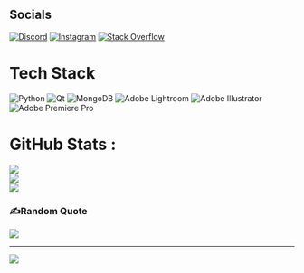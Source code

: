 
## Socials
[![Discord](https://img.shields.io/badge/Discord-%237289DA.svg?logo=discord&logoColor=white)](https://discord.gg/NgJkVdus) 
[![Instagram](https://img.shields.io/badge/Instagram-%23E4405F.svg?logo=Instagram&logoColor=white)](https://instagram.com/https://www.instagram.com/n____________76/) [![Stack Overflow](https://img.shields.io/badge/-Stackoverflow-FE7A16?logo=stack-overflow&logoColor=white)](https://stackoverflow.com/users/https://stackoverflow.com/users/14708541/nikita76) 

# Tech Stack
![Python](https://img.shields.io/badge/python-3670A0?style=for-the-badge&logo=python&logoColor=ffdd54) ![Qt](https://img.shields.io/badge/Qt-%23217346.svg?style=for-the-badge&logo=Qt&logoColor=white) ![MongoDB](https://img.shields.io/badge/MongoDB-%234ea94b.svg?style=for-the-badge&logo=mongodb&logoColor=white) ![Adobe Lightroom](https://img.shields.io/badge/Adobe%20Lightroom-31A8FF.svg?style=for-the-badge&logo=Adobe%20Lightroom&logoColor=white) ![Adobe Illustrator](https://img.shields.io/badge/adobeillustrator-%23FF9A00.svg?style=for-the-badge&logo=adobeillustrator&logoColor=white) ![Adobe Premiere Pro](https://img.shields.io/badge/Adobe%20Premiere%20Pro-9999FF.svg?style=for-the-badge&logo=Adobe%20Premiere%20Pro&logoColor=white)
# GitHub Stats :
![](https://github-readme-stats.vercel.app/api?username=NIKITA-76&theme=gotham&hide_border=true&include_all_commits=false&count_private=true)<br/>
![](https://github-readme-streak-stats.herokuapp.com/?user=NIKITA-76&theme=gotham&hide_border=true)<br/>
![](https://github-readme-stats.vercel.app/api/top-langs/?username=NIKITA-76&theme=gotham&hide_border=true&include_all_commits=false&count_private=true&layout=compact)

### ✍️Random Quote
![](https://quotes-github-readme.vercel.app/api?type=horizontal&theme=dark)


---
[![](https://visitcount.itsvg.in/api?id=NIKITA-76&icon=0&color=0)](https://visitcount.itsvg.in)
